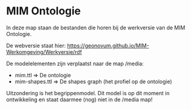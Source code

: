 # MIM Ontologie


In deze map staan de bestanden die horen bij de werkversie van de MIM Ontologie.

De webversie staat hier:
<https://geonovum.github.io/MIM-Werkomgeving/Werkversie/rdf>


De modelelementen zijn verplaatst naar de map /media:
- mim.ttl => De ontologie
- mim-shapes.ttl => De shapes graph (het profiel op de ontologie)

Uitzondering is het begrippenmodel. Dit model is op dit moment in ontwikkeling en staat daarmee (nog) niet in de /media map!
